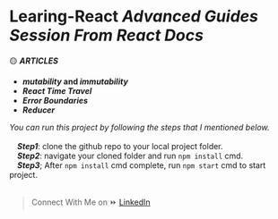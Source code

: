 # Learing-React ***Advanced Guides Session From React Docs***

:yellow_circle: ***ARTICLES***
 * **_mutability_ and _immutability_**
 * **_React Time Travel_**
 * **_Error Boundaries_**
 * **_Reducer_**
 
 *You can run this project by following the steps that I mentioned below.*<br><br>
  &emsp;***Step1***: clone the github repo to your local project folder.<br>
  &emsp;***Step2***: navigate your cloned folder and run `npm install` cmd.<br>
  &emsp;***Step3***; After `npm install` cmd complete, run `npm start` cmd to start project.<br><br>
 
 > Connect With Me on :fast_forward: [LinkedIn](https://www.linkedin.com/in/phyoewaiaung082/)
